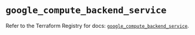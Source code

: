 # `google_compute_backend_service`

Refer to the Terraform Registry for docs: [`google_compute_backend_service`](https://registry.terraform.io/providers/hashicorp/google/6.5.0/docs/resources/compute_backend_service).

